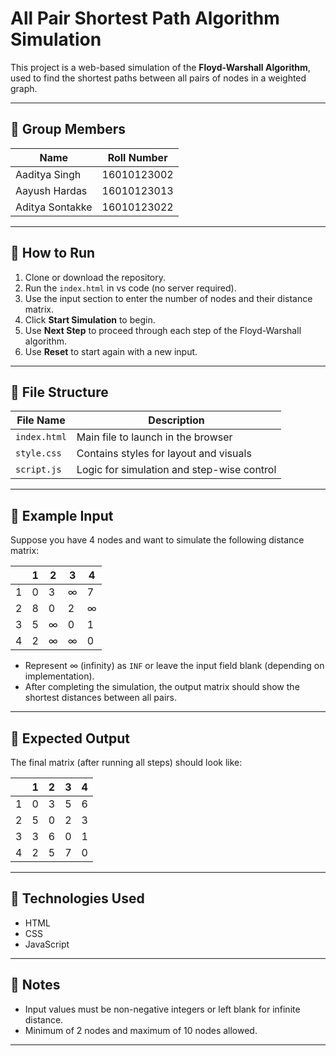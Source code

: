 # All Pair Shortest Path Algorithm Simulation

This project is a web-based simulation of the **Floyd-Warshall Algorithm**, used to find the shortest paths between all pairs of nodes in a weighted graph. 

---

## 🔹 Group Members

| Name               | Roll Number     |
|--------------------|-----------------|
| Aaditya Singh      | 16010123002     |
| Aayush Hardas      | 16010123013     |
| Aditya Sontakke    | 16010123022     |

---

## 🔹 How to Run

1. Clone or download the repository.
2. Run the `index.html` in vs code (no server required).
3. Use the input section to enter the number of nodes and their distance matrix.
4. Click **Start Simulation** to begin.
5. Use **Next Step** to proceed through each step of the Floyd-Warshall algorithm.
6. Use **Reset** to start again with a new input.

---

## 🔹 File Structure

| File Name     | Description                                 |
|---------------|---------------------------------------------|
| `index.html`  | Main file to launch in the browser          |
| `style.css`   | Contains styles for layout and visuals      |
| `script.js`   | Logic for simulation and step-wise control  |

---

## 🔹 Example Input

Suppose you have 4 nodes and want to simulate the following distance matrix:

|     | 1 | 2 | 3 | 4 |
|-----|---|---|---|---|
| 1   | 0 | 3 | ∞ | 7 |
| 2   | 8 | 0 | 2 | ∞ |
| 3   | 5 | ∞ | 0 | 1 |
| 4   | 2 | ∞ | ∞ | 0 |

- Represent ∞ (infinity) as `INF` or leave the input field blank (depending on implementation).
- After completing the simulation, the output matrix should show the shortest distances between all pairs.

---

## 🔹 Expected Output

The final matrix (after running all steps) should look like:

|     | 1 | 2 | 3 | 4 |
|-----|---|---|---|---|
| 1   | 0 | 3 | 5 | 6 |
| 2   | 5 | 0 | 2 | 3 |
| 3   | 3 | 6 | 0 | 1 |
| 4   | 2 | 5 | 7 | 0 |

---

## 🔹 Technologies Used

- HTML
- CSS
- JavaScript

---

## 📌 Notes

- Input values must be non-negative integers or left blank for infinite distance.
- Minimum of 2 nodes and maximum of 10 nodes allowed.

---

